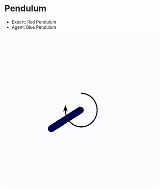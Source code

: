 # Pendulum

- Expert: Red Pendulum
- Agent: Blue Pendulum

![](https://github.com/danielbairamian/Spotter/blob/main/Result_GIFs/Pendulum.gif)
